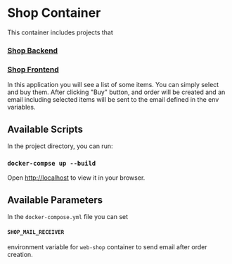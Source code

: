 # Shop Container

This container includes projects that

### [Shop Backend](https://github.com/mismanc/shop-back)

### [Shop Frontend](https://github.com/mismanc/shop-front)

In this application you will see a list of some items. You can simply select and buy them.
After clicking "Buy" button, and order will be created and an email including selected items will be sent to the email defined in the env variables.

## Available Scripts

In the project directory, you can run:

### `docker-compse up --build`

Open [http://localhost](http://localhost) to view it in your browser.

## Available Parameters

In the `docker-compose.yml` file you can set 

#### `SHOP_MAIL_RECEIVER`

environment variable for `web-shop` container to send email after order creation.
